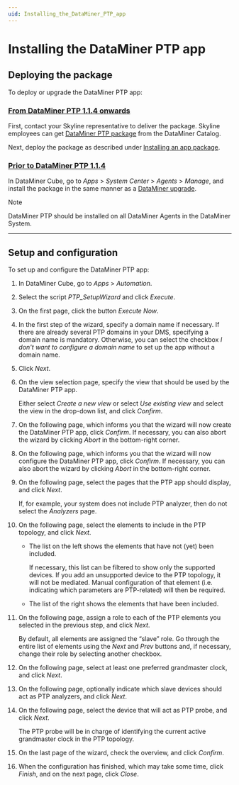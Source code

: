 ```yaml
---
uid: Installing_the_DataMiner_PTP_app
---
```


# Installing the DataMiner PTP app

## Deploying the package

To deploy or upgrade the DataMiner PTP app:

### [From DataMiner PTP 1.1.4 onwards](#tab/tabid-1)

First, contact your Skyline representative to deliver the package. Skyline employees can get [DataMiner PTP package](https://catalog.dataminer.services/details/9c5eb0a1-43bc-42d2-bca2-de4982ee57d7) from the DataMiner Catalog.

Next, deploy the package as described under [Installing an app package](xref:Installing_an_app_package).

### [Prior to DataMiner PTP 1.1.4](#tab/tabid-2)

In DataMiner Cube, go to *Apps* > *System Center* > *Agents* > *Manage*, and install the package in the same manner as a [DataMiner upgrade](xref:Upgrading_a_DataMiner_Agent_in_System_Center).

> [!NOTE]
> DataMiner PTP should be installed on all DataMiner Agents in the DataMiner System.

***

## Setup and configuration

To set up and configure the DataMiner PTP app:

1. In DataMiner Cube, go to *Apps* > *Automation*.

1. Select the script *PTP_SetupWizard* and click *Execute*.

1. On the first page, click the button *Execute Now*.

1. In the first step of the wizard, specify a domain name if necessary. If there are already several PTP domains in your DMS, specifying a domain name is mandatory. Otherwise, you can select the checkbox *I don't want to configure a domain name* to set up the app without a domain name.

1. Click *Next*.

1. On the view selection page, specify the view that should be used by the DataMiner PTP app.

   Either select *Create a new view* or select *Use existing view* and select the view in the drop-down list, and click *Confirm*.

1. On the following page, which informs you that the wizard will now create the DataMiner PTP app, click *Confirm*. If necessary, you can also abort the wizard by clicking *Abort* in the bottom-right corner.

1. On the following page, which informs you that the wizard will now configure the DataMiner PTP app, click *Confirm*. If necessary, you can also abort the wizard by clicking *Abort* in the bottom-right corner.

1. On the following page, select the pages that the PTP app should display, and click *Next*.

   If, for example, your system does not include PTP analyzer, then do not select the *Analyzers* page.

1. On the following page, select the elements to include in the PTP topology, and click *Next*.

   - The list on the left shows the elements that have not (yet) been included.

     If necessary, this list can be filtered to show only the supported devices. If you add an unsupported device to the PTP topology, it will not be mediated. Manual configuration of that element (i.e. indicating which parameters are PTP-related) will then be required.

   - The list of the right shows the elements that have been included.

1. On the following page, assign a role to each of the PTP elements you selected in the previous step, and click *Next*.

   By default, all elements are assigned the “slave” role. Go through the entire list of elements using the *Next* and *Prev* buttons and, if necessary, change their role by selecting another checkbox.

1. On the following page, select at least one preferred grandmaster clock, and click *Next*.

1. On the following page, optionally indicate which slave devices should act as PTP analyzers, and click *Next*.

1. On the following page, select the device that will act as PTP probe, and click *Next*.

   The PTP probe will be in charge of identifying the current active grandmaster clock in the PTP topology.

1. On the last page of the wizard, check the overview, and click *Confirm*.

1. When the configuration has finished, which may take some time, click *Finish*, and on the next page, click *Close*.
